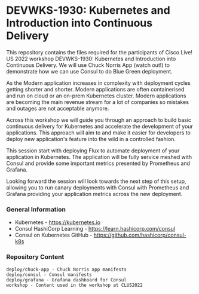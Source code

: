 # DEVWKS-1930: Kubernetes and Introduction into Continuous Delivery

This repository contains the files required for the participants of Cisco Live! US 2022 workshop DEVWKS-1930: Kubernetes and Introduction into Continuous Delivery. We will use Chuck Norris App (watch out!) to demonstrate how we can use Consul to do Blue Green deployment.

As the Modern application increases in complexity with deployment cycles getting shorter and shorter. Modern applications are often containerised and run on cloud or an on-prem Kubernetes cluster. Modern applications are becoming the main revenue stream for a lot of companies so mistakes and outages are not acceptable anymore.

Across this workshop we will guide you through an approach to build basic continuous delivery for Kubernetes and accelerate the development of your applications. This approach will aim to and make it easier for developers to deploy new application's feature into the wild in a controlled fashion.

This session start with deploying Flux to automate deployment of your application in Kubernetes. The application will be fully service meshed with Consul and provide some important metrics presented by Prometheus and Grafana.

Looking forward the session will look towards the next step of this setup, allowing you to run canary deployments with Consul with Prometheus and Grafana providing your application metrics across the new deployment.

### General Information
- Kubernetes - https://kubernetes.io
- Consul HashiCorp Learning - https://learn.hashicorp.com/consul
- Consul on Kubernetes GitHub - https://github.com/hashicorp/consul-k8s


### Repository Content
```
deploy/chuck-app - Chuck Norris app manifests
deploy/consul - Consul manifests
deploy/grafana - Grafana dashboard for Consul
workshop - Content used in the workshop at CLUS2022
```
